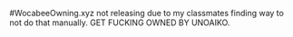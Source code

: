 #WocabeeOwning.xyz
not releasing due to my classmates finding way to not do that manually.
GET FUCKING OWNED BY UNOAIKO.
